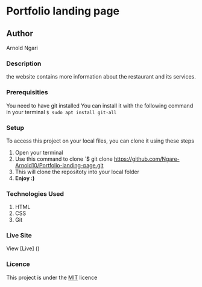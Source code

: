 # Portfolio landing page
## Author
Arnold Ngari
### Description
the website contains more information  about the restaurant and its services.
### Prerequisities
You need to have git installed
You can install it with the following command in your terminal
`$ sudo apt install git-all`
### Setup
To access this project on your local files, you can clone it using these steps
1. Open your terminal
1. Use this command to clone `$ git clone
https://github.com/Ngare-Arnold10/Portfolio-landing-page.git
1. This will clone the repositoty into your local folder
1. __Enjoy :)__
### Technologies Used
1. HTML
1. CSS
1. Git
### Live Site
View [Live] ()
### Licence
This project is under the  [MIT](LICENSE) licence